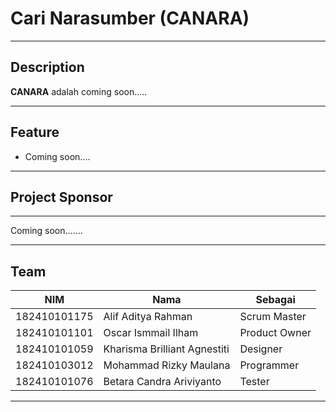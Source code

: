 # Cari Narasumber (CANARA)

---

## Description
**CANARA** adalah coming soon.....

---

## Feature
* Coming soon....

---

## Project Sponsor
****
Coming soon.......

---

## Team

| NIM          | Nama                           | Sebagai         |
| ------------ | ------------------------------ | --------------- |
| 182410101175 | Alif Aditya Rahman             | Scrum Master    |
| 182410101101 | Oscar Ismmail Ilham            | Product Owner   |
| 182410101059 | Kharisma Brilliant Agnestiti   | Designer        |
| 182410103012 | Mohammad Rizky Maulana         | Programmer      |
| 182410101076 | Betara Candra Ariviyanto       | Tester          |

---
